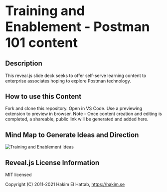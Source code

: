 <h1 style="font-size: 3em;">
  Training and Enablement - Postman 101 content
</h1>

## Description
This reveal.js slide deck seeks to offer self-serve learning content to enterprise associates hoping to explore Postman technology.

## How to use this Content
Fork and clone this repository. Open in VS Code. Use a previewing extension to preview in browser. Note - Once content creation and editing is completed, a shareable, public link will be generated and added here.

## Mind Map to Generate Ideas and Direction
![Training and Enablement Ideas](https://user-images.githubusercontent.com/60015240/136083390-779eaaf3-8dba-4c77-894d-4ef7367f9c30.jpg)

## Reveal.js License Information

MIT licensed

Copyright (C) 2011-2021 Hakim El Hattab, https://hakim.se
